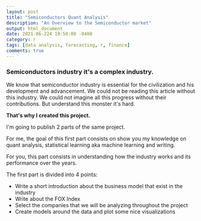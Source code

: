 ```yaml
---
layout: post
title: "Semiconductors Quant Analysis"
description: "An Overview to the Semiconductor market"
output: html_document
date: 2021-06-224 19:50:00 -0400
category: r
tags: [data analysis, forecasting, r, finance]
comments: true
---
```



### Semiconductors industry it's a complex industry.

We know that semiconductor industry is essential for the civilization and his development and advancement. We could not be reading this article without this industry. We could not imagine all this progress without their contributions. But understand this monster it's hard.

**That's why I created this project.** 

I'm going to publish 2 parts of the same project. 

For me, the goal of this first part consists on show you my knowledge on quant analysis, statistical learning aka machine learning and writing.

For you, this part consists in understanding how the industry works and its performance over the years.

The first part is divided into 4 points:

* Write a short introduction about the business model that exist in the industry 
* Write about the FOX Index
* Select the companies that we will be analyzing throughout the project
* Create models around the data and plot some nice visualizations


